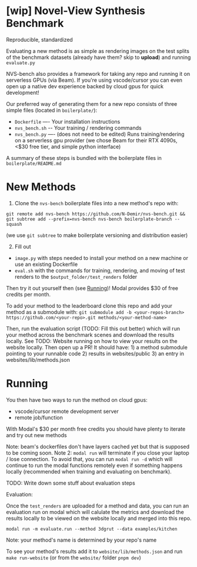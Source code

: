 # [wip] Novel-View Synthesis Benchmark
Reproducible, standardized


Evaluating a new method is as simple as rendering images on the test splits of the benchmark datasets (already have them? skip to **upload**) and running `evaluate.py`

NVS-bench also provides a framework for taking any repo and running it on serverless GPUs (via Beam). If you're using vscode/cursor you can even open up a native dev experience backed by cloud gpus for quick development!

Our preferred way of generating them for a new repo consists of three simple files (located in `boilerplate/`):

- `Dockerfile` —- Your installation instructions
- `nvs_bench.sh` -- Your training / rendering commands
- `nvs_bench.py` —- (does not need to be edited) Runs training/rendering on a serverless gpu provider (we chose Beam for their RTX 4090s, <$30 free tier, and simple python interface)


A summary of these steps is bundled with the boilerplate files in `boilerplate/README.md`

# New Methods

1) Clone the `nvs-bench` boilerplate files into a new method's repo with:
```
git remote add nvs-bench https://github.com/N-Demir/nvs-bench.git && git subtree add --prefix=nvs-bench nvs-bench boilerplate-branch --squash
```
(we use `git subtree` to make boilerplate versioning and distribution easier)

2) Fill out 
- `image.py` with steps needed to install your method on a new machine or use an existing Dockerfile
- `eval.sh` with the commands for training, rendering, and moving of test renders to the `$output_folder/test_renders` folder

Then try it out yourself then (see [Running](#Running))! Modal provides $30 of free credits per month.

To add your method to the leaderboard clone this repo and add your method as a submodule with:
`git submodule add -b <your-repos-branch> https://github.com/<your-repo>.git methods/<your-method-name>`

Then, run the evaluation script (TODO: Fill this out better) which will run your method across the benchmark scenes and download the results locally. See TODO: Website running on how to view your results on the website locally. Then open up a PR! It should have: 1) a method submodule pointing to your runnable code 2) results in websites/public 3) an entry in websites/lib/methods.json

# Running
You then have two ways to run the method on cloud gpus:
- vscode/cursor remote development server
- remote job/function

With Modal's $30 per month free credits you should have plenty to iterate and try out new methods

Note: beam's dockerfiles don't have layers cached yet but that is supposed to be coming soon.
Note 2: `modal run` will terminate if you close your laptop / lose connection. To avoid that, you can run `modal run -d` which will continue to run the modal functions remotely even if something happens locally (recommended when training and evaluating on benchmark).



TODO: Write down some stuff about evaluation steps

Evaluation:

Once the `test_renders` are uploaded for a method and data, you can run an evaluation run on modal which will calulate the metrics and download the results locally to be viewed on the website locally and merged into this repo.

```
modal run -m evaluate.run --method 3dgrut --data examples/kitchen
```

Note: your method's name is determined by your repo's name

To see your method's results add it to `website/lib/methods.json` and run `make run-website` (or from the `website/` folder `pnpm dev`)